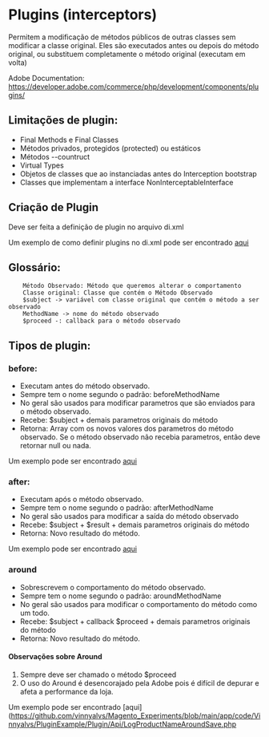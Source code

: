 # Plugins (interceptors)

Permitem a modificação de métodos públicos de outras classes sem modificar a classe original. Eles são executados antes ou depois do método original, ou substituem completamente o método original (executam em volta)

Adobe Documentation: https://developer.adobe.com/commerce/php/development/components/plugins/

## Limitações de plugin: 

* Final Methods e Final Classes 
* Métodos privados, protegidos (protected) ou estáticos
* Métodos --countruct
* Virtual Types
* Objetos de classes que ao instanciadas antes do Interception bootstrap
* Classes que implementam a interface NonInterceptableInterface


## Criação de Plugin

Deve ser feita a definição de plugin no arquivo di.xml

Um exemplo de como definir plugins no di.xml pode ser encontrado [aqui](https://github.com/vinnyalvs/Magento_Experiments/blob/main/app/code/Vinnyalvs/PluginExample/etc/di.xml)

## Glossário:

        Método Observado: Método que queremos alterar o comportamento
        Classe original: Classe que contém o Método Observado
        $subject -> variável com classe original que contém o método a ser observado
        MethodName -> nome do método observado
        $proceed -: callback para o método observado


## Tipos de plugin: 

### before:

* Executam antes do método observado.
* Sempre tem o nome segundo o padrão: beforeMethodName
* No geral são usados para modificar parametros que são enviados para o método observado.
* Recebe: $subject + demais parametros originais do método 
* Retorna: Array com os novos valores dos parametros do método observado. Se o método observado não recebia parametros, então deve retornar null ou nada.

Um exemplo pode ser encontrado [aqui](https://github.com/vinnyalvs/Magento_Experiments/blob/main/app/code/Vinnyalvs/PluginExample/Plugin/Api/NormalizeProductNameBeforeSave.php)


### after:

* Executam após o método observado.
* Sempre tem o nome segundo o padrão: afterMethodName
* No geral são usados para modificar a saída do método observado
* Recebe: $subject + $result + demais parametros originais do método 
* Retorna: Novo resultado do método.

Um exemplo pode ser encontrado [aqui](https://github.com/vinnyalvs/Magento_Experiments/blob/main/app/code/Vinnyalvs/PluginExample/Plugin/Api/LogProductNameAfterSave.php)

### around

* Sobrescrevem o comportamento do método observado.
* Sempre tem o nome segundo o padrão: aroundMethodName
* No geral são usados para modificar o comportamento do método como um todo.
* Recebe: $subject + callback $proceed + demais parametros originais do método 
* Retorna: Novo resultado do método.

#### Observações sobre Around

1. Sempre deve ser chamado o método $proceed
1. O uso do Around é desencorajado pela Adobe pois é difícil de depurar e afeta a performance da loja.


Um exemplo pode ser encontrado [aqui](https://github.com/vinnyalvs/Magento_Experiments/blob/main/app/code/Vinnyalvs/PluginExample/Plugin/Api/LogProductNameAroundSave.php